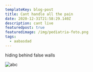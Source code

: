 ```yaml
---
templateKey: blog-post
title: Cant handle all the pain
date: 2020-12-31T21:58:29.140Z
description: cant live
featuredpost: true
featuredimage: /img/pediatria-foto.png
tags:
  - aabasdad
---
```

hiding behind false walls



![abc](/img/emec-dermatologia.png "sdasdsada")